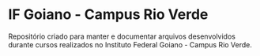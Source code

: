 # IF Goiano - Campus Rio Verde
Repositório criado para manter e documentar arquivos desenvolvidos durante cursos realizados no Instituto Federal Goiano - Campus Rio Verde.
